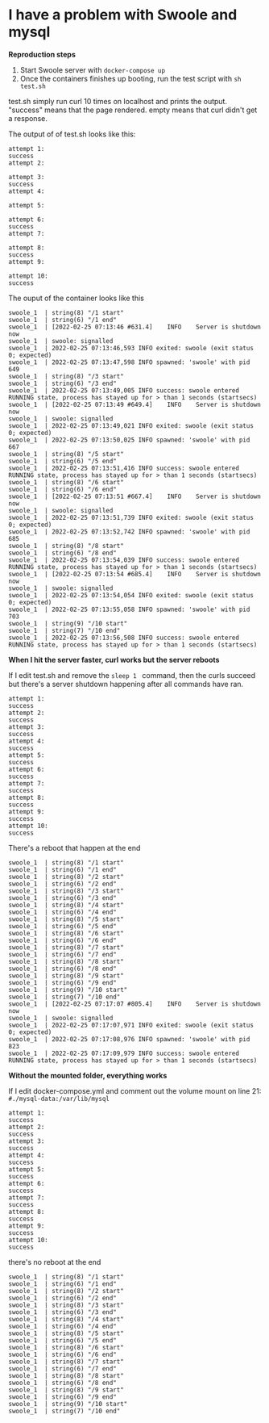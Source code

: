 # I have a problem with Swoole and mysql

**Reproduction steps**

1. Start Swoole server with `docker-compose up` 
2. Once the containers finishes up booting, run the test script with `sh test.sh` 

test.sh simply run curl 10 times on localhost and prints the output. "success" means that the page rendered. empty means that curl didn't get a response. 

The output of of test.sh looks like this: 
```
attempt 1:
success
attempt 2:

attempt 3:
success
attempt 4:

attempt 5:

attempt 6:
success
attempt 7:

attempt 8:
success
attempt 9:

attempt 10:
success
```

The ouput of the container looks like this
```
swoole_1  | string(8) "/1 start"
swoole_1  | string(6) "/1 end"
swoole_1  | [2022-02-25 07:13:46 #631.4]	INFO	Server is shutdown now
swoole_1  | swoole: signalled
swoole_1  | 2022-02-25 07:13:46,593 INFO exited: swoole (exit status 0; expected)
swoole_1  | 2022-02-25 07:13:47,598 INFO spawned: 'swoole' with pid 649
swoole_1  | string(8) "/3 start"
swoole_1  | string(6) "/3 end"
swoole_1  | 2022-02-25 07:13:49,005 INFO success: swoole entered RUNNING state, process has stayed up for > than 1 seconds (startsecs)
swoole_1  | [2022-02-25 07:13:49 #649.4]	INFO	Server is shutdown now
swoole_1  | swoole: signalled
swoole_1  | 2022-02-25 07:13:49,021 INFO exited: swoole (exit status 0; expected)
swoole_1  | 2022-02-25 07:13:50,025 INFO spawned: 'swoole' with pid 667
swoole_1  | string(8) "/5 start"
swoole_1  | string(6) "/5 end"
swoole_1  | 2022-02-25 07:13:51,416 INFO success: swoole entered RUNNING state, process has stayed up for > than 1 seconds (startsecs)
swoole_1  | string(8) "/6 start"
swoole_1  | string(6) "/6 end"
swoole_1  | [2022-02-25 07:13:51 #667.4]	INFO	Server is shutdown now
swoole_1  | swoole: signalled
swoole_1  | 2022-02-25 07:13:51,739 INFO exited: swoole (exit status 0; expected)
swoole_1  | 2022-02-25 07:13:52,742 INFO spawned: 'swoole' with pid 685
swoole_1  | string(8) "/8 start"
swoole_1  | string(6) "/8 end"
swoole_1  | 2022-02-25 07:13:54,039 INFO success: swoole entered RUNNING state, process has stayed up for > than 1 seconds (startsecs)
swoole_1  | [2022-02-25 07:13:54 #685.4]	INFO	Server is shutdown now
swoole_1  | swoole: signalled
swoole_1  | 2022-02-25 07:13:54,054 INFO exited: swoole (exit status 0; expected)
swoole_1  | 2022-02-25 07:13:55,058 INFO spawned: 'swoole' with pid 703
swoole_1  | string(9) "/10 start"
swoole_1  | string(7) "/10 end"
swoole_1  | 2022-02-25 07:13:56,508 INFO success: swoole entered RUNNING state, process has stayed up for > than 1 seconds (startsecs)
```

**When I hit the server faster, curl works but the server reboots**

If I edit test.sh and remove the `sleep 1 ` command, then the curls succeed but there's a server shutdown happening after all commands have ran.

```
attempt 1:
success
attempt 2:
success
attempt 3:
success
attempt 4:
success
attempt 5:
success
attempt 6:
success
attempt 7:
success
attempt 8:
success
attempt 9:
success
attempt 10:
success
```

There's a reboot that happen at the end
```
swoole_1  | string(8) "/1 start"
swoole_1  | string(6) "/1 end"
swoole_1  | string(8) "/2 start"
swoole_1  | string(6) "/2 end"
swoole_1  | string(8) "/3 start"
swoole_1  | string(6) "/3 end"
swoole_1  | string(8) "/4 start"
swoole_1  | string(6) "/4 end"
swoole_1  | string(8) "/5 start"
swoole_1  | string(6) "/5 end"
swoole_1  | string(8) "/6 start"
swoole_1  | string(6) "/6 end"
swoole_1  | string(8) "/7 start"
swoole_1  | string(6) "/7 end"
swoole_1  | string(8) "/8 start"
swoole_1  | string(6) "/8 end"
swoole_1  | string(8) "/9 start"
swoole_1  | string(6) "/9 end"
swoole_1  | string(9) "/10 start"
swoole_1  | string(7) "/10 end"
swoole_1  | [2022-02-25 07:17:07 #805.4]	INFO	Server is shutdown now
swoole_1  | swoole: signalled
swoole_1  | 2022-02-25 07:17:07,971 INFO exited: swoole (exit status 0; expected)
swoole_1  | 2022-02-25 07:17:08,976 INFO spawned: 'swoole' with pid 823
swoole_1  | 2022-02-25 07:17:09,979 INFO success: swoole entered RUNNING state, process has stayed up for > than 1 seconds (startsecs)
```

**Without the mounted folder, everything works**

If I edit docker-compose.yml and comment out the volume mount on line 21: `#./mysql-data:/var/lib/mysql` 

```
attempt 1:
success
attempt 2:
success
attempt 3:
success
attempt 4:
success
attempt 5:
success
attempt 6:
success
attempt 7:
success
attempt 8:
success
attempt 9:
success
attempt 10:
success
```

there's no reboot at the end
```
swoole_1  | string(8) "/1 start"
swoole_1  | string(6) "/1 end"
swoole_1  | string(8) "/2 start"
swoole_1  | string(6) "/2 end"
swoole_1  | string(8) "/3 start"
swoole_1  | string(6) "/3 end"
swoole_1  | string(8) "/4 start"
swoole_1  | string(6) "/4 end"
swoole_1  | string(8) "/5 start"
swoole_1  | string(6) "/5 end"
swoole_1  | string(8) "/6 start"
swoole_1  | string(6) "/6 end"
swoole_1  | string(8) "/7 start"
swoole_1  | string(6) "/7 end"
swoole_1  | string(8) "/8 start"
swoole_1  | string(6) "/8 end"
swoole_1  | string(8) "/9 start"
swoole_1  | string(6) "/9 end"
swoole_1  | string(9) "/10 start"
swoole_1  | string(7) "/10 end"
```
